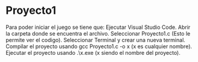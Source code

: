 # Proyecto1
Para poder iniciar el juego se tiene que:
Ejecutar Visual Studio Code.
Abrir la carpeta donde se encuentra el archivo.
Seleccionar Proyecto1.c (Esto le permite ver el codigo).
Seleccionar Terminal y crear una nueva terminal.
Compilar el proyecto usando gcc Proyecto1.c -o x (x es cualquier nombre).
Ejecutar el proyecto usando .\x.exe (x siendo el nombre del proyecto).